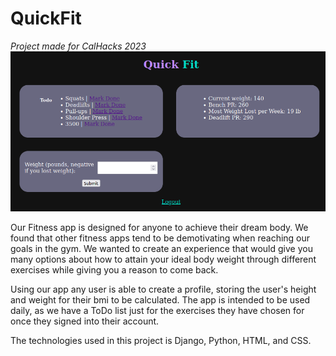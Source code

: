 # QuickFit
*Project made for CalHacks 2023*
![Screenshot of widget screen.](QuickFitScren.png)

Our Fitness app is designed for anyone to achieve their dream body. 
We found that other fitness apps tend to be demotivating when reaching our goals in the gym. We wanted to create an experience that would give you many options about how to attain your ideal body weight through different exercises while giving you a reason to come back.

Using our app any user is able to create a profile, storing the user's height and weight for their bmi to be calculated. The app is intended to be used daily, as we have a ToDo list just for the exercises they have chosen for once they signed into their account.

The technologies used in this project is Django, Python, HTML, and CSS. 



